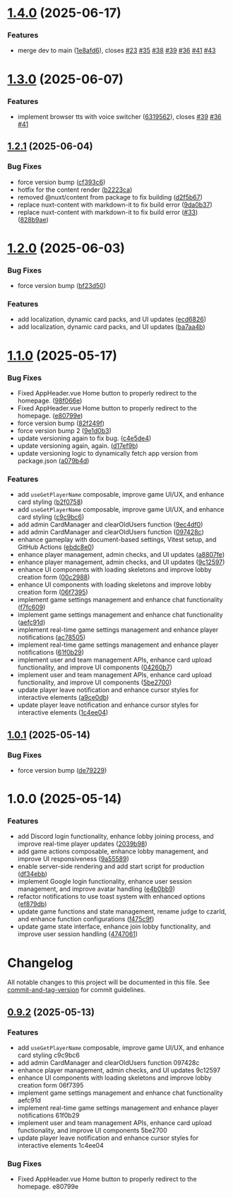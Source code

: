 # [1.4.0](https://github.com/PPO-GG/unfit-for-print/compare/v1.3.0...v1.4.0) (2025-06-17)


### Features

* merge dev to main ([1e8afd6](https://github.com/PPO-GG/unfit-for-print/commit/1e8afd628b16efebd963afc679d0b39412946d51)), closes [#23](https://github.com/PPO-GG/unfit-for-print/issues/23) [#35](https://github.com/PPO-GG/unfit-for-print/issues/35) [#38](https://github.com/PPO-GG/unfit-for-print/issues/38) [#39](https://github.com/PPO-GG/unfit-for-print/issues/39) [#36](https://github.com/PPO-GG/unfit-for-print/issues/36) [#41](https://github.com/PPO-GG/unfit-for-print/issues/41) [#43](https://github.com/PPO-GG/unfit-for-print/issues/43)

# [1.3.0](https://github.com/PPO-GG/unfit-for-print/compare/v1.2.1...v1.3.0) (2025-06-07)


### Features

* implement browser tts with voice switcher ([6319562](https://github.com/PPO-GG/unfit-for-print/commit/6319562ecb2f494cd4722b345ddea666a6c6085d)), closes [#39](https://github.com/PPO-GG/unfit-for-print/issues/39) [#36](https://github.com/PPO-GG/unfit-for-print/issues/36) [#41](https://github.com/PPO-GG/unfit-for-print/issues/41)

## [1.2.1](https://github.com/PPO-GG/unfit-for-print/compare/v1.2.0...v1.2.1) (2025-06-04)


### Bug Fixes

* force version bump ([cf393c6](https://github.com/PPO-GG/unfit-for-print/commit/cf393c612fd23f8aca2e2766d0f82dc6a6e6bed9))
* hotfix for the content render ([b2223ca](https://github.com/PPO-GG/unfit-for-print/commit/b2223ca26ace1c8459ff2a739fc31ee7697a2f99))
* removed @nuxt/content from package to fix building ([d2f5b67](https://github.com/PPO-GG/unfit-for-print/commit/d2f5b675d1a62f41023d529a2dc7282ad831a8d7))
* replace nuxt-content with markdown-it to fix build error ([9da0b37](https://github.com/PPO-GG/unfit-for-print/commit/9da0b371942df280400f4c700c0dcaaac9f5cf64))
* replace nuxt-content with markdown-it to fix build error ([#33](https://github.com/PPO-GG/unfit-for-print/issues/33)) ([828b9ae](https://github.com/PPO-GG/unfit-for-print/commit/828b9aebd58b10800e6cd046a011b7609184bc84))

# [1.2.0](https://github.com/PPO-GG/unfit-for-print/compare/v1.1.0...v1.2.0) (2025-06-03)


### Bug Fixes

* force version bump ([bf23d50](https://github.com/PPO-GG/unfit-for-print/commit/bf23d50e7017a6985006b045c0a459546f756ed3))


### Features

* add localization, dynamic card packs, and UI updates ([ecd6826](https://github.com/PPO-GG/unfit-for-print/commit/ecd68263e3fdc7574b11b130d580ee215bce6405))
* add localization, dynamic card packs, and UI updates ([ba7aa4b](https://github.com/PPO-GG/unfit-for-print/commit/ba7aa4b11c2424e30d48cc2e18f42a2a4b55e899))

# [1.1.0](https://github.com/MyndPhreak/unfit-for-print/compare/v1.0.1...v1.1.0) (2025-05-17)


### Bug Fixes

* Fixed AppHeader.vue Home button to properly redirect to the homepage. ([98f066e](https://github.com/MyndPhreak/unfit-for-print/commit/98f066ed21e6dd9755a075260d2efba9f3e2622b))
* Fixed AppHeader.vue Home button to properly redirect to the homepage. ([e80799e](https://github.com/MyndPhreak/unfit-for-print/commit/e80799ea8aa2dfc860879ffa45c2d2929c3b79ba))
* force version bump ([82f249f](https://github.com/MyndPhreak/unfit-for-print/commit/82f249f7f84295588852e3e55c8ad44825fe3f32))
* force version bump 2 ([9e1d0b3](https://github.com/MyndPhreak/unfit-for-print/commit/9e1d0b32257aae90f076c79c12bc0ca9b4c4c97a))
* update versioning again to fix bug. ([c4e5de4](https://github.com/MyndPhreak/unfit-for-print/commit/c4e5de402a6cbc145f99b729c36d579a8916a27c))
* update versioning again, again. ([d17ef9b](https://github.com/MyndPhreak/unfit-for-print/commit/d17ef9b179c79b310853b0f3d219e24209d34f90))
* update versioning logic to dynamically fetch app version from package.json ([a079b4d](https://github.com/MyndPhreak/unfit-for-print/commit/a079b4dd124b6d4ab8f436e7fc368d305d205d0e))


### Features

* add `useGetPlayerName` composable, improve game UI/UX, and enhance card styling ([b2f0758](https://github.com/MyndPhreak/unfit-for-print/commit/b2f0758265d6d8f22da17f9091eb38a223d9d615))
* add `useGetPlayerName` composable, improve game UI/UX, and enhance card styling ([c9c9bc6](https://github.com/MyndPhreak/unfit-for-print/commit/c9c9bc67e1b74c497ef0140da84ead588ba2d962))
* add admin CardManager and clearOldUsers function ([9ec4df0](https://github.com/MyndPhreak/unfit-for-print/commit/9ec4df06c74782ee63b0484fe1a8374d7eb9aa46))
* add admin CardManager and clearOldUsers function ([097428c](https://github.com/MyndPhreak/unfit-for-print/commit/097428cbbcb634b389552d0f68a3bbdb2a4b17b1))
* enhance gameplay with document-based settings, Vitest setup, and GitHub Actions ([ebdc8e0](https://github.com/MyndPhreak/unfit-for-print/commit/ebdc8e00eaa63be5e830692b3ad313794cf829db))
* enhance player management, admin checks, and UI updates ([a8807fe](https://github.com/MyndPhreak/unfit-for-print/commit/a8807fe0b42d4f1cdb36bee0e4e3db0b3e361873))
* enhance player management, admin checks, and UI updates ([9c12597](https://github.com/MyndPhreak/unfit-for-print/commit/9c1259767bb225ab9e31e8134affab80a319f825))
* enhance UI components with loading skeletons and improve lobby creation form ([00c2988](https://github.com/MyndPhreak/unfit-for-print/commit/00c29888d3c33d849b07f992e668a6b49b8d3e38))
* enhance UI components with loading skeletons and improve lobby creation form ([06f7395](https://github.com/MyndPhreak/unfit-for-print/commit/06f73953d39f2682d237ce169fa74b264a4d5c73))
* implement game settings management and enhance chat functionality ([f7fc609](https://github.com/MyndPhreak/unfit-for-print/commit/f7fc609ffc06482592b059b4406d3f8d1ea577b9))
* implement game settings management and enhance chat functionality ([aefc91d](https://github.com/MyndPhreak/unfit-for-print/commit/aefc91dff02bbe9f3a6b4d6b71a9b42fab37f9d4))
* implement real-time game settings management and enhance player notifications ([ac78505](https://github.com/MyndPhreak/unfit-for-print/commit/ac78505da4ec2ef374640ba579c0db569c0c8fb3))
* implement real-time game settings management and enhance player notifications ([61f0b29](https://github.com/MyndPhreak/unfit-for-print/commit/61f0b29571b9fa2515e67607dcde68a9bf7c6bec))
* implement user and team management APIs, enhance card upload functionality, and improve UI components ([04260b7](https://github.com/MyndPhreak/unfit-for-print/commit/04260b76358025c467b1f5007c6cbaafe9767449))
* implement user and team management APIs, enhance card upload functionality, and improve UI components ([5be2700](https://github.com/MyndPhreak/unfit-for-print/commit/5be27000d00b255aaf2a250b806058185064ff62))
* update player leave notification and enhance cursor styles for interactive elements ([a9ce0db](https://github.com/MyndPhreak/unfit-for-print/commit/a9ce0db05739847e3afc6a3c95fa8d75ffaafa68))
* update player leave notification and enhance cursor styles for interactive elements ([1c4ee04](https://github.com/MyndPhreak/unfit-for-print/commit/1c4ee04398c1b9587bae67de8b27d1dda1287962))

## [1.0.1](https://git.ppo.gg/MYND/unfit-for-print/compare/v1.0.0...v1.0.1) (2025-05-14)


### Bug Fixes

* force version bump ([de79229](https://git.ppo.gg/MYND/unfit-for-print/commit/de792295b39f33b6c3d7431d7c6ccc9b106b0423))

# 1.0.0 (2025-05-14)


### Features

* add Discord login functionality, enhance lobby joining process, and improve real-time player updates ([2039b98](https://git.ppo.gg/MYND/unfit-for-print/commit/2039b987a98c1e3b9f0cc64cb38f90583a06945c))
* add game actions composable, enhance lobby management, and improve UI responsiveness ([9a55589](https://git.ppo.gg/MYND/unfit-for-print/commit/9a555896af47efb3e40a8dd012632ff4ad9c8dfd))
* enable server-side rendering and add start script for production ([df34ebb](https://git.ppo.gg/MYND/unfit-for-print/commit/df34ebbdf56a08b690e1c0468a695464b62662eb))
* implement Google login functionality, enhance user session management, and improve avatar handling ([e4b0bb9](https://git.ppo.gg/MYND/unfit-for-print/commit/e4b0bb9eea33ee6ca72b404541720892c2ae94ac))
* refactor notifications to use toast system with enhanced options ([ef879db](https://git.ppo.gg/MYND/unfit-for-print/commit/ef879dbcd0e486635da50a9383780282b79ed180))
* update game functions and state management, rename judge to czarId, and enhance function configurations ([f475c9f](https://git.ppo.gg/MYND/unfit-for-print/commit/f475c9f957bf2f2dd30a5bea39dd5cd1b6554013))
* update game state interface, enhance join lobby functionality, and improve user session handling ([4747061](https://git.ppo.gg/MYND/unfit-for-print/commit/474706103418c639805ecf040ded3cfa4b93df7f))

# Changelog

All notable changes to this project will be documented in this file. See [commit-and-tag-version](https://github.com/absolute-version/commit-and-tag-version) for commit guidelines.

## [0.9.2](///compare/v0.1.0...v0.9.2) (2025-05-13)


### Features

* add `useGetPlayerName` composable, improve game UI/UX, and enhance card styling c9c9bc6
* add admin CardManager and clearOldUsers function 097428c
* enhance player management, admin checks, and UI updates 9c12597
* enhance UI components with loading skeletons and improve lobby creation form 06f7395
* implement game settings management and enhance chat functionality aefc91d
* implement real-time game settings management and enhance player notifications 61f0b29
* implement user and team management APIs, enhance card upload functionality, and improve UI components 5be2700
* update player leave notification and enhance cursor styles for interactive elements 1c4ee04


### Bug Fixes

* Fixed AppHeader.vue Home button to properly redirect to the homepage. e80799e
